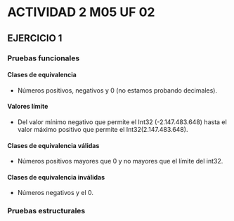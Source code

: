# ACTIVIDAD 2 M05 UF 02

## EJERCICIO 1

### Pruebas funcionales

#### Clases de equivalencia

- Números positivos, negativos y 0 (no estamos probando decimales).

#### Valores límite

- Del valor mínimo negativo que permite el Int32 (-2.147.483.648) hasta el valor máximo positivo que permite el Int32(2.147.483.648).

#### Clases de equivalencia válidas

- Números positivos mayores que 0 y no mayores que el límite del int32.

#### Clases de equivalencia inválidas

- Números negativos y el 0.

### Pruebas estructurales